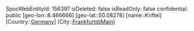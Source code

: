 ﻿---
location: [50.08278,8.466666]
type: Station
tags:
- geo/Station

---
SpocWebEntityId: 156397
isDeleted: false
isReadOnly: false
confidential: public
[geo-lon::8.466666]
[geo-lat::50.08278]
[name::Kriftel]
[Country::[Germany](geo/Continent/Europe/Germany.md)]
[City::[Frankfurt@Main](geo/Continent/Europe/Germany/Hessen/Frankfurt@Main.md)]

